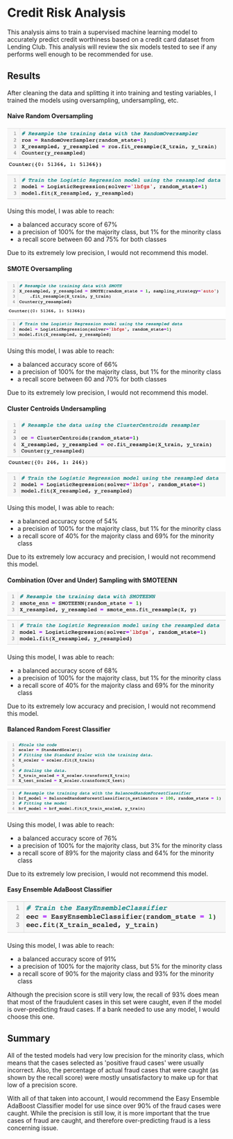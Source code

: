 # Credit Risk Analysis
This analysis aims to train a supervised machine learning model to accurately predict credit worthiness based on a credit card dataset from Lending Club. This analysis will review the six models tested to see if any performs well enough to be recommended for use.

## Results
After cleaning the data and splitting it into training and testing variables, I trained the models using oversampling, undersampling, etc.

#### Naive Random Oversampling
![ROS.png](https://github.com/kaileymd/Credit_Risk_Analysis/blob/main/images/ROS.png)

Using this model, I was able to reach:
- a balanced accuracy score of 67%
- a precision of 100% for the majority class, but 1% for the minority class
- a recall score between 60 and 75% for both classes

Due to its extremely low precision, I would not recommend this model.

#### SMOTE Oversampling
![SMOTE.png](https://github.com/kaileymd/Credit_Risk_Analysis/blob/main/images/SMOTE.png)

Using this model, I was able to reach:
- a balanced accuracy score of 66%
- a precision of 100% for the majority class, but 1% for the minority class
- a recall score between 60 and 70% for both classes

Due to its extremely low precision, I would not recommend this model.

#### Cluster Centroids Undersampling
![Cluster_Centroids.png](https://github.com/kaileymd/Credit_Risk_Analysis/blob/main/images/Cluster_Centroids.png)

Using this model, I was able to reach:
- a balanced accuracy score of 54%
- a precision of 100% for the majority class, but 1% for the minority class
- a recall score of 40% for the majority class and 69% for the minority class

Due to its extremely low accuracy and precision, I would not recommend this model.

#### Combination (Over and Under) Sampling with SMOTEENN
![SMOTEENN.png](https://github.com/kaileymd/Credit_Risk_Analysis/blob/main/images/SMOTEENN.png)

Using this model, I was able to reach:
- a balanced accuracy score of 68%
- a precision of 100% for the majority class, but 1% for the minority class
- a recall score of 40% for the majority class and 69% for the minority class

Due to its extremely low accuracy and precision, I would not recommend this model.

#### Balanced Random Forest Classifier
![RBF.png](https://github.com/kaileymd/Credit_Risk_Analysis/blob/main/images/RBF.png)

Using this model, I was able to reach:
- a balanced accuracy score of 76%
- a precision of 100% for the majority class, but 3% for the minority class
- a recall score of 89% for the majority class and 64% for the minority class

Due to its extremely low precision, I would not recommend this model. 

#### Easy Ensemble AdaBoost Classifier
![EEC.png](https://github.com/kaileymd/Credit_Risk_Analysis/blob/main/images/EEC.png)

Using this model, I was able to reach:
- a balanced accuracy score of 91%
- a precision of 100% for the majority class, but 5% for the minority class
- a recall score of 90% for the majority class and 93% for the minority class

Although the precision score is still very low, the recall of 93% does mean that most of the fraudulent cases in this set were caught, even if the model is over-predicting fraud cases. If a bank needed to use any model, I would choose this one.

## Summary
All of the tested models had very low precision for the minority class, which means that the cases selected as 'positive fraud cases' were usually incorrect. Also, the percentage of actual fraud cases that were caught (as shown by the recall score) were mostly unsatisfactory to make up for that low of a precision score.

With all of that taken into account, I would recommend the Easy Ensemble AdaBoost Classifier model for use since over 90% of the fraud cases were caught. While the precision is still low, it is more important that the true cases of fraud are caught, and therefore over-predicting fraud is a less concerning issue.
